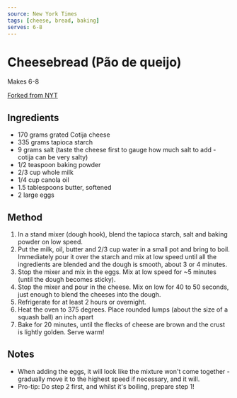 ```yaml
---
source: New York Times
tags: [cheese, bread, baking]
serves: 6-8
---
```


# Cheesebread (Pão de queijo)

Makes 6-8

[Forked from NYT](https://cooking.nytimes.com/recipes/1015515-brazilian-cheese-puffs-pao-de-queijo)

## Ingredients

- 170 grams grated Cotija cheese
- 335 grams tapioca starch
- 9 grams salt (taste the cheese first to gauge how much salt to add - cotija can be very salty)
- 1/2 teaspoon baking powder
- 2/3 cup whole milk
- 1/4 cup canola oil
- 1.5 tablespoons butter, softened
- 2 large eggs

## Method

1. In a stand mixer (dough hook), blend the tapioca starch, salt and baking powder on low speed.
2. Put the milk, oil, butter and 2/3 cup water in a small pot and bring to boil. Immediately pour it over the starch and mix at low speed until all the ingredients are blended and the dough is smooth, about 3 or 4 minutes.
3. Stop the mixer and mix in the eggs. Mix at low speed for ~5 minutes (until the dough becomes sticky).
4. Stop the mixer and pour in the cheese. Mix on low for 40 to 50 seconds, just enough to blend the cheeses into the dough.
5. Refrigerate for at least 2 hours or overnight.
6. Heat the oven to 375 degrees. Place rounded lumps (about the size of a squash ball) an inch apart
7. Bake for 20 minutes, until the flecks of cheese are brown and the crust is lightly golden. Serve warm!

## Notes

- When adding the eggs, it will look like the mixture won't come together - gradually move it to the highest speed if necessary, and it will.
- Pro-tip: Do step 2 first, and whilst it's boiling, prepare step 1!

